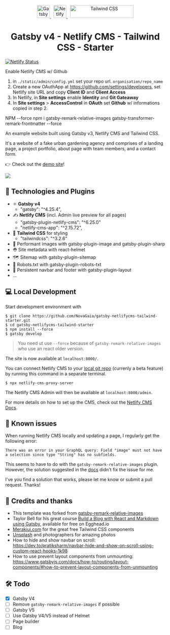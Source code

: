 <div align="center" >
    <a href="https://www.gatsbyjs.com" target="_blank">
      <img alt="Gatsby" src="https://www.gatsbyjs.com/Gatsby-Monogram.svg" height="40" />
    </a>
      &nbsp;
    <a href="https://www.netlifycms.org/" target="_blank">
      <img alt="Netlify CMS" src="https://upload.wikimedia.org/wikipedia/commons/d/d4/Netlify_CMS_logo.svg" height="40" />
    </a>
      &nbsp;
    <a href="https://tailwindcss.com/" target="_blank">
      <a href="https://tailwindcss.com" target="_blank">
    <picture>
      <source media="(prefers-color-scheme: dark)" srcset="https://raw.githubusercontent.com/tailwindlabs/tailwindcss/HEAD/.github/logo-dark.svg">
      <source media="(prefers-color-scheme: light)" srcset="https://raw.githubusercontent.com/tailwindlabs/tailwindcss/HEAD/.github/logo-light.svg">
      <img alt="Tailwind CSS" src="https://raw.githubusercontent.com/tailwindlabs/tailwindcss/HEAD/.github/logo-light.svg" width="200" height="40" style="max-width: 100%;">
    </picture>
  </a>
    </a>
</div>
<h1 align="center">
  Gatsby v4 - Netlify CMS - Tailwind CSS - Starter
</h1>

[![Netlify Status](https://api.netlify.com/api/v1/badges/8a3b8c4d-3e0d-4a6e-8761-2fe0eaba8df9/deploy-status)](https://app.netlify.com/sites/rad-lamington-09d0a9/deploys)

Enable Netlify CMS w/ Github

1. in `./static/admin/config.yml` set your repo url. `organisation/repo_name`
2. Create a new OAuthApp at https://github.com/settings/developers, set Netlify site URL and copy **Client ID** and **Client Access**
3. In Netlify, in **Site settings** enable **Identity** and **Git Gateaway**
4. In **Site settings** > **AccessControl** in **OAuth** set **Github** w/ informations copied in step 2.

NPM --force
npm i gatsby-remark-relative-images gatsby-transformer-remark-frontmatter --force

An example website built using Gatsby v3, Netlify CMS and Tailwind CSS.

It's a website of a fake urban gardening agency and comprises of a landing page, a project portfolio, about page with team members, and a contact form.

👉 Check out the [demo site](https://rad-lamington-09d0a9.netlify.app/)!

<a href="https://app.netlify.com/start/deploy?repository=https://github.com/NovaGaia/gatsby-netlifycms-tailwind-starter" target="_blank"><img src="https://www.netlify.com/img/deploy/button.svg"></a>

## 🦾 Technologies and Plugins

- ⚛️ **Gatsby v4**
  - "gatsby": "^4.25.4",
- ✍️ **Netlify CMS** (incl. Admin live preview for all pages)
  - "gatsby-plugin-netlify-cms": "^6.25.0"
  - "netlify-cms-app": "^2.15.72",
- 💨 **Tailwind CSS** for styling
  - "tailwindcss": "^3.2.6"
- 🌃 Performant images with gatsby-plugin-image and gatsby-plugin-sharp
- ⛑ Site metadata with react-helmet
- 🗺 Sitemap with gatsby-plugin-sitemap
- 🤖 Robots.txt with gatsby-plugin-robots-txt
- 🧩 Persistent navbar and footer with gatsby-plugin-layout
- ...

## 💻 Local Development

Start development environment with

```
$ git clone https://github.com/NovaGaia/gatsby-netlifycms-tailwind-starter.git
$ cd gatsby-netlifycms-tailwind-starter
$ npm install --force
$ gatsby develop
```

> You need ut use `--force` because of `gatsby-remark-relative-images` who use an react older version.

The site is now available at `localhost:8000/`.

You can connect Netlify CMS to your [local git repo](https://www.netlifycms.org/docs/beta-features/#working-with-a-local-git-repository) (currenly a beta feature) by running this command in a separate terminal.

```
$ npx netlify-cms-proxy-server
```

The Netlify CMS Admin will then be available at `localhost:8000/admin`.

For more details on how to set up the CMS, check out the [Netlify CMS Docs](https://www.netlifycms.org/docs/intro/).

## 🚨 Known issues

When running Netlify CMS locally and updating a page, I regularly get the following error:

`There was an error in your GraphQL query: Field "image" must not have a selection since type "String" has no subfields.`

This seems to have to do with the `gatsby-remark-relative-images` plugin. However, the solution suggested in the [docs](https://www.gatsbyjs.com/plugins/gatsby-remark-relative-images/?=gatsby-remark-relative-images#im-getting-the-error-field-image-must-not-have-a-selection-since-type-string-has-no-subfields) didn't fix the issue for me.

I've you find a solution that works, please let me know or submit a pull request. Thanks!

## 🙌 Credits and thanks

- This template was forked from [gatsby-remark-relative-images](https://github.com/danielmahon/gatsby-remark-relative-images)
- Taylor Bell for his great course [Build a Blog with React and Markdown using Gatsby](https://egghead.io/courses/build-a-blog-with-react-and-markdown-using-gatsby), available for free on Egghead.io
- [Merakiui.com](https://merakiui.com/) for the great free Tailwind CSS components
- [Unsplash](https://unsplash.com/) and photographers for amazing photos
- How to hide and show navbar on scroll: https://dev.to/pratiksharm/navbar-hide-and-show-on-scroll-using-custom-react-hooks-1k98
- How to use prevent layout components from unmounting: https://www.gatsbyjs.com/docs/how-to/routing/layout-components/#how-to-prevent-layout-components-from-unmounting

## 🛠 Todo

- [x] Gatsby V4
- [ ] Remove `gatsby-remark-relative-images` if possible
- [ ] Gatsby V5
- [ ] Use Gatsby V4/V5 <Head> instead of Helmet
- [ ] Page builder
- [ ] Blog